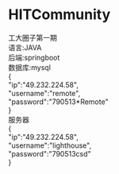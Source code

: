 # HITCommunity
工大圈子第一期  
语言:JAVA  
后端:springboot  
数据库:mysql  
{  
"ip":"49.232.224.58",  
"username":"remote",  
"password":"790513*Remote"  
}  
服务器  
{  
"ip":"49.232.224.58",  
"username":"lighthouse",  
"password":"790513csd"  
}   
